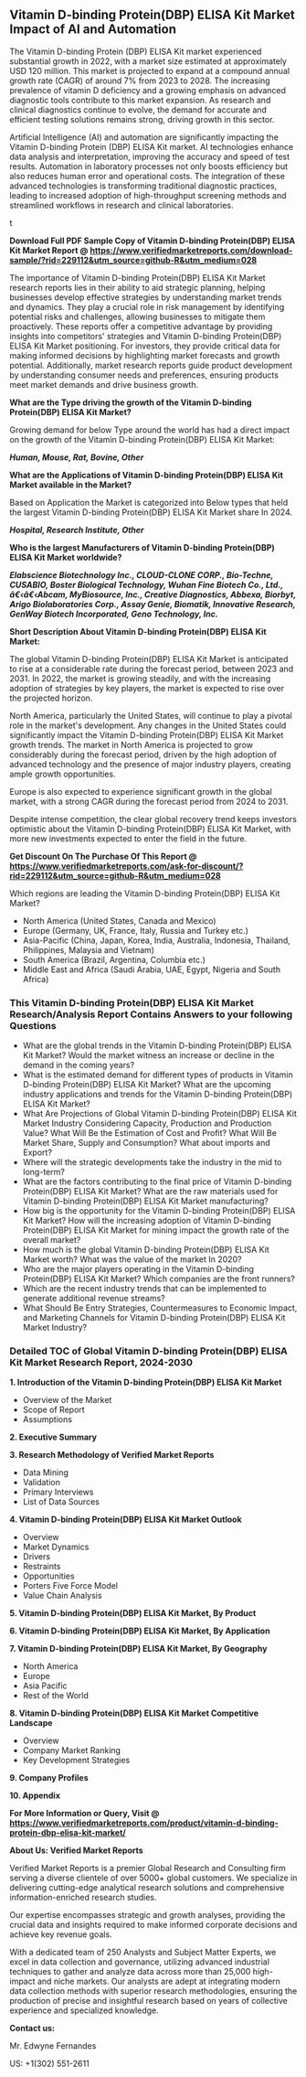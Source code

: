 <h2>Vitamin D-binding Protein(DBP) ELISA Kit Market Impact of AI and Automation</h2><p>The Vitamin D-binding Protein (DBP) ELISA Kit market experienced substantial growth in 2022, with a market size estimated at approximately USD 120 million. This market is projected to expand at a compound annual growth rate (CAGR) of around 7% from 2023 to 2028. The increasing prevalence of vitamin D deficiency and a growing emphasis on advanced diagnostic tools contribute to this market expansion. As research and clinical diagnostics continue to evolve, the demand for accurate and efficient testing solutions remains strong, driving growth in this sector.</p><p>Artificial Intelligence (AI) and automation are significantly impacting the Vitamin D-binding Protein (DBP) ELISA Kit market. AI technologies enhance data analysis and interpretation, improving the accuracy and speed of test results. Automation in laboratory processes not only boosts efficiency but also reduces human error and operational costs. The integration of these advanced technologies is transforming traditional diagnostic practices, leading to increased adoption of high-throughput screening methods and streamlined workflows in research and clinical laboratories.</p>t</p><p id="" class=""><strong>Download Full PDF Sample Copy of Vitamin D-binding Protein(DBP) ELISA Kit Market Report @ <a href="https://www.verifiedmarketreports.com/download-sample/?rid=229112&utm_source=github-R&utm_medium=028" target="_blank">https://www.verifiedmarketreports.com/download-sample/?rid=229112&utm_source=github-R&utm_medium=028</a></strong></p><p>The importance of&nbsp;Vitamin D-binding Protein(DBP) ELISA Kit Market research reports lies in their ability to aid strategic planning, helping businesses develop effective strategies by understanding market trends and dynamics. They play a crucial role in risk management by identifying potential risks and challenges, allowing businesses to mitigate them proactively. These reports offer a competitive advantage by providing insights into competitors' strategies and Vitamin D-binding Protein(DBP) ELISA Kit Market positioning. For investors, they provide critical data for making informed decisions by highlighting market forecasts and growth potential. Additionally, market research reports guide product development by understanding consumer needs and preferences, ensuring products meet market demands and drive business growth.</p><p><strong>What are the&nbsp;Type driving the growth of the Vitamin D-binding Protein(DBP) ELISA Kit Market?</strong></p><p id="" class="">Growing demand for below Type around the world has had a direct impact on the growth of the Vitamin D-binding Protein(DBP) ELISA Kit Market:</p><em><strong>Human, Mouse, Rat, Bovine, Other</strong></em></p><strong>What are the&nbsp;Applications&nbsp;of Vitamin D-binding Protein(DBP) ELISA Kit Market available in the Market?</strong></p><p id="" class="">Based on Application the Market is categorized into Below types that held the largest Vitamin D-binding Protein(DBP) ELISA Kit Market share In 2024.</p><em><strong>Hospital, Research Institute, Other</strong></em></p><strong>Who is the largest Manufacturers of Vitamin D-binding Protein(DBP) ELISA Kit Market worldwide?</strong></p><p><em><strong>Elabscience Biotechnology Inc., CLOUD-CLONE CORP., Bio-Techne, CUSABIO, Boster Biological Technology, Wuhan Fine Biotech Co., Ltd., â€‹â€‹Abcam, MyBiosource, Inc., Creative Diagnostics, Abbexa, Biorbyt, Arigo Biolaboratories Corp., Assay Genie, Biomatik, Innovative Research, GenWay Biotech Incorporated, Geno Technology, Inc.</strong></em></p><p id="" class=""><strong>Short Description About Vitamin D-binding Protein(DBP) ELISA Kit Market:</strong></p><p>The global Vitamin D-binding Protein(DBP) ELISA Kit Market is anticipated to rise at a considerable rate during the forecast period, between 2023 and 2031. In 2022, the market is growing steadily, and with the increasing adoption of strategies by key players, the market is expected to rise over the projected horizon.</p><p>North America, particularly the United States, will continue to play a pivotal role in the market's development. Any changes in the United States could significantly impact the Vitamin D-binding Protein(DBP) ELISA Kit Market growth trends. The market in North America is projected to grow considerably during the forecast period, driven by the high adoption of advanced technology and the presence of major industry players, creating ample growth opportunities.</p><p>Europe is also expected to experience significant growth in the global market, with a strong CAGR during the forecast period from 2024 to 2031.</p><p>Despite intense competition, the clear global recovery trend keeps investors optimistic about the Vitamin D-binding Protein(DBP) ELISA Kit Market, with more new investments expected to enter the field in the future.</p><p id="" class=""><strong>Get Discount On The Purchase Of This Report @ <a href="https://www.verifiedmarketreports.com/ask-for-discount/?rid=229112&utm_source=github-R&utm_medium=028" target="_blank">https://www.verifiedmarketreports.com/ask-for-discount/?rid=229112&utm_source=github-R&utm_medium=028</a></strong></p>Which regions are leading the Vitamin D-binding Protein(DBP) ELISA Kit Market?</p><ul><li>North America (United States, Canada and Mexico)</li><li>Europe (Germany, UK, France, Italy, Russia and Turkey etc.)</li><li>Asia-Pacific (China, Japan, Korea, India, Australia, Indonesia, Thailand, Philippines, Malaysia and Vietnam)</li><li>South America (Brazil, Argentina, Columbia etc.)</li><li>Middle East and Africa (Saudi Arabia, UAE, Egypt, Nigeria and South Africa)</li></ul><h3 id="" class="">This Vitamin D-binding Protein(DBP) ELISA Kit Market Research/Analysis Report Contains Answers to your following Questions</h3><ul><li>What are the global trends in the Vitamin D-binding Protein(DBP) ELISA Kit Market? Would the market witness an increase or decline in the demand in the coming years?</li><li>What is the estimated demand for different types of products in Vitamin D-binding Protein(DBP) ELISA Kit Market? What are the upcoming industry applications and trends for the Vitamin D-binding Protein(DBP) ELISA Kit Market?</li><li>What Are Projections of Global Vitamin D-binding Protein(DBP) ELISA Kit Market Industry Considering Capacity, Production and Production Value? What Will Be the Estimation of Cost and Profit? What Will Be Market Share, Supply and Consumption? What about imports and Export?</li><li>Where will the strategic developments take the industry in the mid to long-term?</li><li>What are the factors contributing to the final price of Vitamin D-binding Protein(DBP) ELISA Kit Market? What are the raw materials used for Vitamin D-binding Protein(DBP) ELISA Kit Market manufacturing?</li><li>How big is the opportunity for the Vitamin D-binding Protein(DBP) ELISA Kit Market? How will the increasing adoption of Vitamin D-binding Protein(DBP) ELISA Kit Market for mining impact the growth rate of the overall market?</li><li>How much is the global Vitamin D-binding Protein(DBP) ELISA Kit Market worth? What was the value of the market In 2020?</li><li>Who are the major players operating in the Vitamin D-binding Protein(DBP) ELISA Kit Market? Which companies are the front runners?</li><li>Which are the recent industry trends that can be implemented to generate additional revenue streams?</li><li>What Should Be Entry Strategies, Countermeasures to Economic Impact, and Marketing Channels for Vitamin D-binding Protein(DBP) ELISA Kit Market Industry?</li></ul><h3 id="" class="">Detailed TOC of Global Vitamin D-binding Protein(DBP) ELISA Kit Market Research Report, 2024-2030</h3><p id="" class=""><strong>1. Introduction of the Vitamin D-binding Protein(DBP) ELISA Kit Market</strong></p><ul><li>Overview of the Market</li><li>Scope of Report</li><li>Assumptions</li></ul><p id="" class=""><strong>2. Executive Summary</strong></p><p id="" class=""><strong>3. Research Methodology of Verified Market Reports</strong></p><ul><li>Data Mining</li><li>Validation</li><li>Primary Interviews</li><li>List of Data Sources</li></ul><p id="" class=""><strong>4. Vitamin D-binding Protein(DBP) ELISA Kit Market Outlook</strong></p><ul><li>Overview</li><li>Market Dynamics</li><li>Drivers</li><li>Restraints</li><li>Opportunities</li><li>Porters Five Force Model</li><li>Value Chain Analysis</li></ul><p id="" class=""><strong>5. Vitamin D-binding Protein(DBP) ELISA Kit Market, By Product</strong></p><p id="" class=""><strong>6. Vitamin D-binding Protein(DBP) ELISA Kit Market, By Application</strong></p><p id="" class=""><strong>7. Vitamin D-binding Protein(DBP) ELISA Kit Market, By Geography</strong></p><ul><li>North America</li><li>Europe</li><li>Asia Pacific</li><li>Rest of the World</li></ul><p id="" class=""><strong>8. Vitamin D-binding Protein(DBP) ELISA Kit Market Competitive Landscape</strong></p><ul><li>Overview</li><li>Company Market Ranking</li><li>Key Development Strategies</li></ul><p id="" class=""><strong>9. Company Profiles</strong></p><p id="" class=""><strong>10. Appendix</strong></p><p id="" class=""><strong>For More Information or Query, Visit @ <a href="https://www.verifiedmarketreports.com/product/vitamin-d-binding-protein-dbp-elisa-kit-market/" target="_blank">https://www.verifiedmarketreports.com/product/vitamin-d-binding-protein-dbp-elisa-kit-market/</a></strong></p><p id="" class=""><strong>About Us: Verified Market Reports</strong></p><p id="" class="">Verified Market Reports is a premier Global Research and Consulting firm serving a diverse clientele of over 5000+ global customers. We specialize in delivering cutting-edge analytical research solutions and comprehensive information-enriched research studies.</p><p id="" class="">Our expertise encompasses strategic and growth analyses, providing the crucial data and insights required to make informed corporate decisions and achieve key revenue goals.</p><p id="" class="">With a dedicated team of 250 Analysts and Subject Matter Experts, we excel in data collection and governance, utilizing advanced industrial techniques to gather and analyze data across more than 25,000 high-impact and niche markets. Our analysts are adept at integrating modern data collection methods with superior research methodologies, ensuring the production of precise and insightful research based on years of collective experience and specialized knowledge.</p><p id="" class=""><strong>Contact us:</strong></p><p id="" class="">Mr. Edwyne Fernandes</p><p id="" class="">US: +1(302) 551-2611</p>
